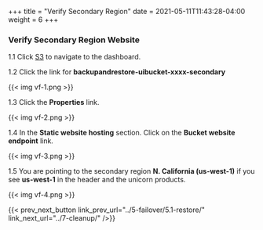 +++
title = "Verify Secondary Region"
date =  2021-05-11T11:43:28-04:00
weight = 6
+++

### Verify Secondary Region Website

1.1 Click [S3](https://console.aws.amazon.com/s3/home?region=us-east-1#/) to navigate to the dashboard.

1.2 Click the link for **backupandrestore-uibucket-xxxx-secondary**

{{< img vf-1.png >}}

1.3 Click the **Properties** link.  

{{< img vf-2.png >}}

1.4 In the **Static website hosting** section.  Click on the **Bucket website endpoint** link.

{{< img vf-3.png >}}

1.5 You are pointing to the secondary region **N. California (us-west-1)** if you see **us-west-1** in the header and the unicorn products.

{{< img vf-4.png >}}

{{< prev_next_button link_prev_url="../5-failover/5.1-restore/" link_next_url="../7-cleanup/" />}}


